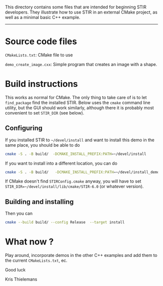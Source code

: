 This directory contains some files that are intended for beginning STIR developers.
They illustrate how to use STIR in an external CMake project, as well as a minimal basic
C++ example.

-----------------

# Source code files

`CMakeLists.txt`: CMake file to use

`demo_create_image.cxx`: Simple program that creates an image with a shape.

# Build instructions
This works as normal for CMake. The only thing to take care of is to let
`find_package` find the installed STIR. Below uses the `cmake` command line
utility, but the GUI should work similarly, although there it is probably
most convenient to set `STIR_DIR` (see below).

## Configuring

If you installed STIR to `~/devel/install` and want to install this demo in the same place,
you should be able to do
```sh
cmake -S . -B build/  -DCMAKE_INSTALL_PREFIX:PATH=~/devel/install
```
If you want to install into a different location, you can do
```sh
cmake -S . -B build/   -DCMAKE_INSTALL_PREFIX:PATH=~/devel/install_demo  -DCMAKE_PREFIX_PATH:PATH=~/devel/install
```

If CMake doesn't find `STIRConfig.cmake` anyway, you will have to set `STIR_DIR=~/devel/install/lib/cmake/STIR-6.0` (or whatever version).

## Building and installing
Then you can
```sh
cmake --build build/ --config Release  --target install
```

# What now ?
Play around, incorporate demos in the other C++ examples and add them to the current `CMakeLists.txt`, ec.

Good luck

Kris Thielemans
